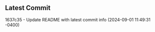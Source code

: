 
## Latest Commit
1637c35 - Update README with latest commit info (2024-09-01 11:49:31 -0400) <Yunxi-Zhou>
